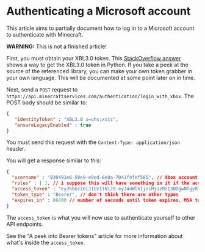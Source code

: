 # Authenticating a Microsoft account
This article aims to partially document how to log in to a Microsoft account to authenticate with Minecraft.

**WARNING:** This is not a finished article!

First, you must obtain your XBL3.0 token. This [StackOverflow answer](https://stackoverflow.com/a/52111578) shows a way to get the XBL3.0 token in Python. If you take a peek at the source of the referenced library, you can make your own token grabber in your own language. This will be documented at some point later on in time.

Next, send a `POST` request to `https://api.minecraftservices.com/authentication/login_with_xbox`. The POST body should be similar to:
```json
{
   "identityToken" : "XBL3.0 x=uhs;xsts",
   "ensureLegacyEnabled" : true
}
```

You must send this request with the `Content-Type: application/json` header.

You will get a response similar to this:

```json
{
  "username" : "830491e6-50e9-e9ed-6e8a-7041f4fef585", // Xbox account username
  "roles" : [ ], // i suppose this will have something in it if the account has a copy of Minecraft
  "access_token" : "eyJhbGciOiJIUzI1NiJ9.eyJ4dWlkIjoiMjUzMzI3NDgwNTgyOTU2OCIsInN1YiI6IjgzMDQ5MWU2LTUwZTktZTllZC02ZThhLTcwNDFmNGZlZjU4NSIsIm5iZiI6MTYwNjg0NTE0Niwicm9sZXMiOltdLCJpc3MiOiJhdXRoZW50aWNhdGlvbiIsImV4cCI6MTYwNjkzMTU0NiwiaWF0IjoxNjA2ODQ1MTQ2LCJ5dWlkIjoiNTRmYzUwYzFiMWJjMTlkZDEwOWZiZWZmOWQxMWJmNDEifQ.-7H1jT3i54gmbqQcUBdHArOn-Jr8eZVAyPDiOr5q_XY", // access token
  "token_type" : "Bearer", // don't think there are other types
  "expires_in" : 86400 // number of seconds until token expires. MSA tokens last 24 hours. yes, really, 24 hours!
}
```

The `access_token` is what you will now use to authenticate yourself to other API endpoints.

See the "A peek into Bearer tokens" article for more information about what's inside the `access_token`.


